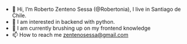- 👋 Hi, I’m Roberto Zenteno Sessa (@Robertonia), I live in Santiago de Chile.
- 👀 I am interested in backend with python.
- 🌱 I am currently brushing up on my frontend knowledge
- 📫 How to reach me zentenosessa@gmail.com

<!---
Robertonia/Robertonia is a ✨ special ✨ repository because its `README.md` (this file) appears on your GitHub profile.
You can click the Preview link to take a look at your changes.
--->
